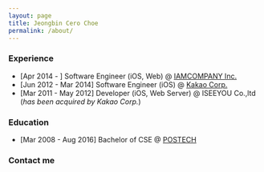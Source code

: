 ```yaml
---
layout: page
title: Jeongbin Cero Choe
permalink: /about/
---
```



### Experience ###
* [Apr 2014 - ] Software Engineer (iOS, Web) @ <a href="http://www.iamcompany.net" target="blank">IAMCOMPANY Inc.</a>
* [Jun 2012 - Mar 2014] Software Engineer (iOS) @ <a href="http://www.kakaocorp.com" target="blank">Kakao Corp.</a>
* [Mar 2011 - May 2012] Developer (iOS, Web Server) @ ISEEYOU Co.,ltd (*has been acquired by Kakao Corp.*)   

### Education ###
* [Mar 2008 - Aug 2016] Bachelor of CSE @ <a href="http://www.postech.edu" target="blank">POSTECH</a>   

### Contact me ###
<a href="mailto:me@cero.kr"><i class="svg-icon email"></i></a>
<a href="http://www.facebook.com/jeongbin.choe" target="blank"><i class="svg-icon facebook"></i></a>
<a href="http://www.linkedin.com/in/cerowind" target="blank"><i class="svg-icon linkedin"></i></a>   
